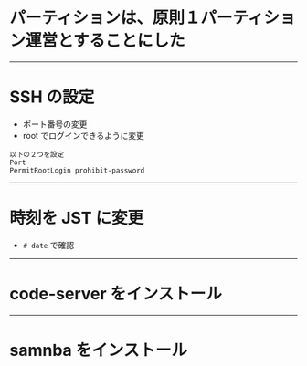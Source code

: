 # パーティションは、原則１パーティション運営とすることにした

---
# SSH の設定
* ポート番号の変更
* root でログインできるように変更
```
以下の２つを設定
Port
PermitRootLogin prohibit-password
```

---
# 時刻を JST に変更
* `# date` で確認

---
# code-server をインストール

---
# samnba をインストール


